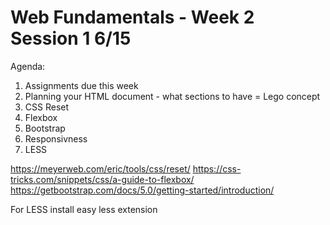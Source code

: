 # Web Fundamentals - Week 2 Session 1 6/15

Agenda:
1. Assignments due this week
2. Planning your HTML document - what sections to have = Lego concept
3. CSS Reset
4. Flexbox
5. Bootstrap
6. Responsivness
7. LESS


https://meyerweb.com/eric/tools/css/reset/
https://css-tricks.com/snippets/css/a-guide-to-flexbox/
https://getbootstrap.com/docs/5.0/getting-started/introduction/


For LESS install easy less extension
